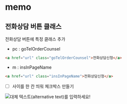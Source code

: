 # memo

## 전화상담 버튼 클래스

전화상담 버튼에 특정 클래스 추가

- pc : goTelOrderCounsel

```html
<a href="url" class="goTelOrderCounsel">전화상담신청</a>
```

- m : insInPageName

```html
<a href="url" class="insInPageName">전화상담신청</a>
```
- [ ] 사이를 한 칸 띄워 체크박스 만들기

![대체 텍스트(alternative text)를 입력하세요!]("https://theorydb.github.io/assets/img/think/2019-06-25-think-future-ai-1.png "링크 설명(title)을 작성하세요.")
